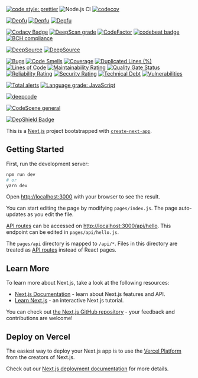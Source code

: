 [![code style: prettier](https://img.shields.io/badge/code_style-prettier-ff69b4.svg?style=flat-square)](https://github.com/prettier/prettier)
![Node.js CI](https://github.com/yurikrupnik/mussia5-next/workflows/Node.js%20CI/badge.svg)
[![codecov](https://codecov.io/gh/yurikrupnik/mussia5-next/branch/main/graph/badge.svg?token=HE275XMUUJ)](https://codecov.io/gh/yurikrupnik/mussia5-next)

[![Depfu](https://badges.depfu.com/badges/20eba711fa82845bfd63a8401acf219a/status.svg)](https://depfu.com)
[![Depfu](https://badges.depfu.com/badges/20eba711fa82845bfd63a8401acf219a/overview.svg)](https://depfu.com/github/yurikrupnik/mussia5-next?project_id=21659)
[![Depfu](https://badges.depfu.com/badges/20eba711fa82845bfd63a8401acf219a/count.svg)](https://depfu.com/github/yurikrupnik/mussia5-next?project_id=21659)

[![Codacy Badge](https://api.codacy.com/project/badge/Grade/99f290f378fb47bcad939f0db2803923)](https://app.codacy.com/gh/yurikrupnik/mussia5-next?utm_source=github.com&utm_medium=referral&utm_content=yurikrupnik/mussia5-next&utm_campaign=Badge_Grade)
[![DeepScan grade](https://deepscan.io/api/teams/12695/projects/15729/branches/318942/badge/grade.svg)](https://deepscan.io/dashboard#view=project&tid=12695&pid=15729&bid=318942)
[![CodeFactor](https://www.codefactor.io/repository/github/yurikrupnik/mussia5-next/badge)](https://www.codefactor.io/repository/github/yurikrupnik/mussia5-next)
[![codebeat badge](https://codebeat.co/badges/ee3e2040-5278-4aa7-9747-4e761971a644)](https://codebeat.co/projects/github-com-yurikrupnik-mussia5-next-main)
[![BCH compliance](https://bettercodehub.com/edge/badge/yurikrupnik/mussia5-next?branch=main)](https://bettercodehub.com/)

[![DeepSource](https://deepsource.io/gh/yurikrupnik/mussia5-next.svg/?label=active+issues&show_trend=true)](https://deepsource.io/gh/yurikrupnik/mussia5-next/?ref=repository-badge)
[![DeepSource](https://deepsource.io/gh/yurikrupnik/mussia5-next.svg/?label=resolved+issues&show_trend=true)](https://deepsource.io/gh/yurikrupnik/mussia5-next/?ref=repository-badge)

[![Bugs](https://sonarcloud.io/api/project_badges/measure?project=yurikrupnik_mussia5-next&metric=bugs)](https://sonarcloud.io/dashboard?id=yurikrupnik_mussia5-next)
[![Code Smells](https://sonarcloud.io/api/project_badges/measure?project=yurikrupnik_mussia5-next&metric=code_smells)](https://sonarcloud.io/dashboard?id=yurikrupnik_mussia5-next)
[![Coverage](https://sonarcloud.io/api/project_badges/measure?project=yurikrupnik_mussia5-next&metric=coverage)](https://sonarcloud.io/dashboard?id=yurikrupnik_mussia5-next)
[![Duplicated Lines (%)](https://sonarcloud.io/api/project_badges/measure?project=yurikrupnik_mussia5-next&metric=duplicated_lines_density)](https://sonarcloud.io/dashboard?id=yurikrupnik_mussia5-next)
[![Lines of Code](https://sonarcloud.io/api/project_badges/measure?project=yurikrupnik_mussia5-next&metric=ncloc)](https://sonarcloud.io/dashboard?id=yurikrupnik_mussia5-next)
[![Maintainability Rating](https://sonarcloud.io/api/project_badges/measure?project=yurikrupnik_mussia5-next&metric=sqale_rating)](https://sonarcloud.io/dashboard?id=yurikrupnik_mussia5-next)
[![Quality Gate Status](https://sonarcloud.io/api/project_badges/measure?project=yurikrupnik_mussia5-next&metric=alert_status)](https://sonarcloud.io/dashboard?id=yurikrupnik_mussia5-next)
[![Reliability Rating](https://sonarcloud.io/api/project_badges/measure?project=yurikrupnik_mussia5-next&metric=reliability_rating)](https://sonarcloud.io/dashboard?id=yurikrupnik_mussia5-next)
[![Security Rating](https://sonarcloud.io/api/project_badges/measure?project=yurikrupnik_mussia5-next&metric=security_rating)](https://sonarcloud.io/dashboard?id=yurikrupnik_mussia5-next)
[![Technical Debt](https://sonarcloud.io/api/project_badges/measure?project=yurikrupnik_mussia5-next&metric=sqale_index)](https://sonarcloud.io/dashboard?id=yurikrupnik_mussia5-next)
[![Vulnerabilities](https://sonarcloud.io/api/project_badges/measure?project=yurikrupnik_mussia5-next&metric=vulnerabilities)](https://sonarcloud.io/dashboard?id=yurikrupnik_mussia5-next)

[![Total alerts](https://img.shields.io/lgtm/alerts/g/yurikrupnik/mussia5-next.svg?logo=lgtm&logoWidth=18)](https://lgtm.com/projects/g/yurikrupnik/mussia5-next/alerts/)
[![Language grade: JavaScript](https://img.shields.io/lgtm/grade/javascript/g/yurikrupnik/mussia5-next.svg?logo=lgtm&logoWidth=18)](https://lgtm.com/projects/g/yurikrupnik/mussia5-next/context:javascript)

[![deepcode](https://www.deepcode.ai/api/gh/badge?key=eyJhbGciOiJIUzI1NiIsInR5cCI6IkpXVCJ9.eyJwbGF0Zm9ybTEiOiJnaCIsIm93bmVyMSI6Inl1cmlrcnVwbmlrIiwicmVwbzEiOiJtdXNzaWE1LW5leHQiLCJpbmNsdWRlTGludCI6ZmFsc2UsImF1dGhvcklkIjoyMDA3NCwiaWF0IjoxNjEyMTE3NDAxfQ.pkrAi30iuqRQs8zQ3kUao4LEw0n6bPNOdRbxQ5DHtBA)](https://www.deepcode.ai/app/gh/yurikrupnik/mussia5-next/_/dashboard?utm_content=gh%2Fyurikrupnik%2Fmussia5-next)

[![CodeScene general](https://codescene.io/images/analyzed-by-codescene-badge.svg)](https://codescene.io/projects/12553)

[![DepShield Badge](https://depshield.sonatype.org/badges/yurikrupnik/mussia5-next/depshield.svg)](https://depshield.github.io)

This is a [Next.js](https://nextjs.org/) project bootstrapped with [`create-next-app`](https://github.com/vercel/next.js/tree/canary/packages/create-next-app).

## Getting Started

First, run the development server:

```bash
npm run dev
# or
yarn dev
```

Open [http://localhost:3000](http://localhost:3000) with your browser to see the result.

You can start editing the page by modifying `pages/index.js`. The page auto-updates as you edit the file.

[API routes](https://nextjs.org/docs/api-routes/introduction) can be accessed on [http://localhost:3000/api/hello](http://localhost:3000/api/hello). This endpoint can be edited in `pages/api/hello.js`.

The `pages/api` directory is mapped to `/api/*`. Files in this directory are treated as [API routes](https://nextjs.org/docs/api-routes/introduction) instead of React pages.

## Learn More

To learn more about Next.js, take a look at the following resources:

-   [Next.js Documentation](https://nextjs.org/docs) - learn about Next.js features and API.
-   [Learn Next.js](https://nextjs.org/learn) - an interactive Next.js tutorial.

You can check out [the Next.js GitHub repository](https://github.com/vercel/next.js/) - your feedback and contributions are welcome!

## Deploy on Vercel

The easiest way to deploy your Next.js app is to use the [Vercel Platform](https://vercel.com/import?utm_medium=default-template&filter=next.js&utm_source=create-next-app&utm_campaign=create-next-app-readme) from the creators of Next.js.

Check out our [Next.js deployment documentation](https://nextjs.org/docs/deployment) for more details.
